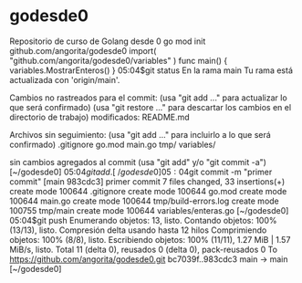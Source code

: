 # godesde0
Repositorio de curso de Golang desde 0
go mod init github.com/angorita/godesde0
import(
	"github.com/angorita/godesde0/variables"
)
func main() {
	variables.MostrarEnteros()
}
05:04$git status
En la rama main
Tu rama está actualizada con 'origin/main'.

Cambios no rastreados para el commit:
  (usa "git add <archivo>..." para actualizar lo que será confirmado)
  (usa "git restore <archivo>..." para descartar los cambios en el directorio de trabajo)
        modificados:     README.md

Archivos sin seguimiento:
  (usa "git add <archivo>..." para incluirlo a lo que será confirmado)
        .gitignore
        go.mod
        main.go
        tmp/
        variables/

sin cambios agregados al commit (usa "git add" y/o "git commit -a")
[~/godesde0]
05:04$git add .
[~/godesde0]
05:04$git commit -m "primer commit"
[main 983cdc3] primer commit
 7 files changed, 33 insertions(+)
 create mode 100644 .gitignore
 create mode 100644 go.mod
 create mode 100644 main.go
 create mode 100644 tmp/build-errors.log
 create mode 100755 tmp/main
 create mode 100644 variables/enteras.go
[~/godesde0]
05:04$git push
Enumerando objetos: 13, listo.
Contando objetos: 100% (13/13), listo.
Compresión delta usando hasta 12 hilos
Comprimiendo objetos: 100% (8/8), listo.
Escribiendo objetos: 100% (11/11), 1.27 MiB | 1.57 MiB/s, listo.
Total 11 (delta 0), reusados 0 (delta 0), pack-reusados 0
To https://github.com/angorita/godesde0.git
   bc7039f..983cdc3  main -> main
[~/godesde0]